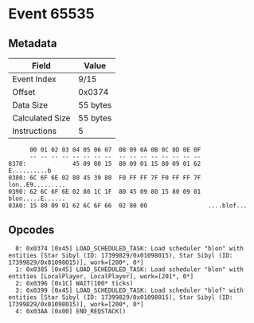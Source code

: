 # Event 65535

## Metadata

| Field           | Value    |
|-----------------|----------|
| Event Index     | 9/15     |
| Offset          | 0x0374   |
| Data Size       | 55 bytes |
| Calculated Size | 55 bytes |
| Instructions    | 5        |

```
      00 01 02 03 04 05 06 07  08 09 0A 0B 0C 0D 0E 0F
      -- -- -- -- -- -- -- --  -- -- -- -- -- -- -- --
0370:             45 09 80 15  80 09 01 15 80 09 01 62      E..........b
0380: 6C 6F 6E 02 80 45 39 80  F0 FF FF 7F F0 FF FF 7F  lon..E9.........
0390: 62 6C 6F 6E 02 80 1C 1F  80 45 09 80 15 80 09 01  blon.....E......
03A0: 15 80 09 01 62 6C 6F 66  02 80 00                 ....blof...     
```

## Opcodes

```
  0: 0x0374 [0x45] LOAD_SCHEDULED_TASK: Load scheduler "blon" with entities [Star Sibyl (ID: 17399829/0x01098015), Star Sibyl (ID: 17399829/0x01098015)], work=[200*, 0*]
  1: 0x0385 [0x45] LOAD_SCHEDULED_TASK: Load scheduler "blon" with entities [LocalPlayer, LocalPlayer], work=[201*, 0*]
  2: 0x0396 [0x1C] WAIT(100* ticks)
  3: 0x0399 [0x45] LOAD_SCHEDULED_TASK: Load scheduler "blof" with entities [Star Sibyl (ID: 17399829/0x01098015), Star Sibyl (ID: 17399829/0x01098015)], work=[200*, 0*]
  4: 0x03AA [0x00] END_REQSTACK()
```
